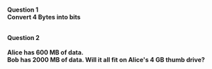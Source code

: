 <br><strong> Question 1 </strong></br>
<strong> Convert 4 Bytes into bits </strong>

<br><strong> Question 2 </strong></br>
<br> <strong>Alice has 600 MB of data. </strong></br>
<strong>Bob has 2000 MB of data. Will it all fit on Alice's 4 GB thumb drive? </strong>

